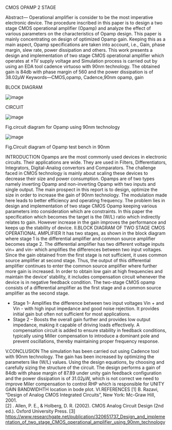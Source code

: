 CMOS OPAMP 2 STAGE 



Abstract— Operational amplifier is consider to be the most imperative electronic device. The procedure inscribed in this paper is to design a two stage CMOS operational amplifier (Opamp) and analyze the effect of various parameters on the characteristics of Opamp design. This paper is mainly concentrating on design of optimized Opamp gain. Keeping this as a main aspect, Opamp specifications are taken into account, i.e., Gain, phase margin, slew rate, power dissipation and others. This work presents a design and implementation of two stage CMOS operational amplifier which operates at ±1V supply voltage and Simulation process is carried out by using an EDA tool cadence virtuoso with 90nm technology. The obtained gain is 
84db with phase margin of 560 and the power dissipation is of 
38.02μW
Keywords—CMOS,opamp, Cadence,90nm opamp, gain 

BLOCK DIAGRAM


![image](https://github.com/user-attachments/assets/880b8647-374c-4b88-b32a-3d8cb1cf2f02)

CIRCUIT

![image](https://github.com/user-attachments/assets/f53ee111-be8f-4243-b7c9-9ed75a48ebad)

Fig.circuit diagram for Opamp using 90nm technology 

![image](https://github.com/user-attachments/assets/a8e29bd5-a33d-463a-b1a7-4492c666f994)

Fig.Circuit diagram of Opamp test bench in 90nm  

INTRODUCTION 
Opamps are the most commonly used devices     in electronic circuits. Their applications are wide. They are used in Filters, Differentiators, Integrators, Digital-Analog convertors and Comparators. The challenge faced in CMOS technology is mainly about scaling these devices to decrease their size and power consumption. Opamps are of two types namely inverting Opamp and non-inverting Opamp with two inputs and single output. The main prospect in this report is to design, optimize the size in order to increase the gain of 90nm technology. The modulation made here leads to better efficiency and operating frequency. The problem lies in design and implementation of two stage CMOS Opamp keeping various parameters into consideration which are constraints. In this paper the specification which becomes the target is the (W/L) ratio which indirectly relates to gain. 
However increase in the gain improves the performance and keeps up the stability of device. 
II.BLOCK DIAGRAM OF TWO STAGE CMOS OPERATIONAL AMPLIFIER
It has two stages, as shown in the block diagram where stage 1 is the differential amplifier and common source amplifier becomes stage 2. 
The differential amplifier has two different voltage inputs vin+ and vin- which amplifies the differences between two input voltages. Since the gain obtained from the first stage is not sufficient, it uses common source amplifier at second stage. Thus, the output of this differential amplifier continues to enter the common source amplifier where further more gain is increased. In order to obtain low gain at high frequencies and maintain the device’ stability, it includes compensation circuit whenever the device is in negative feedback condition. The two-stage CMOS opamp consists of a differential amplifier as the first stage and a common source amplifier as the second stage. 
- Stage 1– Amplifies the difference between two input voltages Vin + and Vin - with high input impedance and good noise rejection. It provides initial gain but often not sufficient for most applications.
- Stage 2 – Boosts the overall gain further and provides low output impedance, making it capable of driving loads effectively.
A compensation circuit is added to ensure stability in feedback conditions, typically using Miller compensation to introduce a dominant pole and prevent oscillations, thereby maintaining proper frequency response.

V.CONCLUSION
The simulation has been carried out using Cadence tool with 90nm technology. The gain has been increased by optimizing the parameters like (W/L) values. Using the design equations, by choosing and carefully sizing the structure of the circuit. The design performs a gain of 84db with phase margin of 87.89 under unity gain feedback configuration and the power dissipation is of 31.02μW, which is not correct we need to improve Miler compensation to control RHP which is responsible for UNITY GAIN BANDWIDHTH  location in bode plot.
VI.REFERENCES
[1]	B. Razavi, “Design of Analog CMOS Integrated Circuits”, New York: Mc-Graw Hill, 2001.  
[2]	.  Allen, P. E., & Holberg, D. R. (2002). CMOS Analog Circuit Design (2nd ed.). Oxford University Press.
[3]	https://www.researchgate.net/publication/320651737_Design_and_implementation_of_two_stage_CMOS_operational_amplifier_using_90nm_technology

